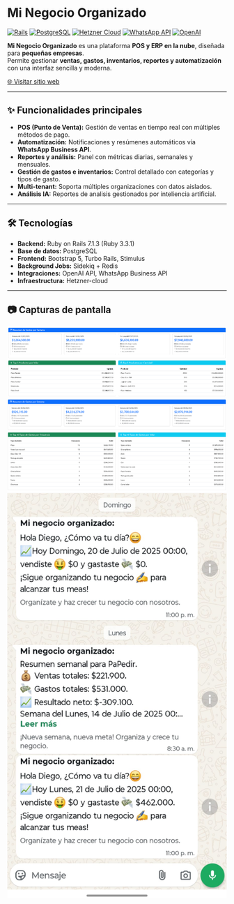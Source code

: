 # Mi Negocio Organizado

[![Rails](https://img.shields.io/badge/Ruby_on_Rails-7.1.3-red?logo=rubyonrails&logoColor=white)](https://rubyonrails.org/)
[![PostgreSQL](https://img.shields.io/badge/PostgreSQL-15-blue?logo=postgresql&logoColor=white)](https://www.postgresql.org/)
[![Hetzner Cloud](https://img.shields.io/badge/Hetzner-Cloud-critical?logo=hetzner&logoColor=white)](https://www.hetzner.com/cloud)
[![WhatsApp API](https://img.shields.io/badge/Meta-WhatsApp_Gateway-green?logo=whatsapp&logoColor=white)](https://business.whatsapp.com/)
[![OpenAI](https://img.shields.io/badge/OpenAI-API-blueviolet?logo=openai&logoColor=white)](https://openai.com/)

**Mi Negocio Organizado** es una plataforma **POS y ERP en la nube**, diseñada para **pequeñas empresas**.  
Permite gestionar **ventas, gastos, inventarios, reportes y automatización** con una interfaz sencilla y moderna.

[🌐 Visitar sitio web](https://minegocioorganizado.com)

---

## ✨ Funcionalidades principales
- **POS (Punto de Venta):** Gestión de ventas en tiempo real con múltiples métodos de pago.  
- **Automatización:** Notificaciones y resúmenes automáticos vía **WhatsApp Business API**.  
- **Reportes y análisis:** Panel con métricas diarias, semanales y mensuales.  
- **Gestión de gastos e inventarios:** Control detallado con categorías y tipos de gasto.  
- **Multi-tenant:** Soporta múltiples organizaciones con datos aislados.
- **Análisis IA:** Reportes de analisis gestionados por inteliencia artificial. 

---

## 🛠 Tecnologías
- **Backend:** Ruby on Rails 7.1.3 (Ruby 3.3.1)  
- **Base de datos:** PostgreSQL  
- **Frontend:** Bootstrap 5, Turbo Rails, Stimulus  
- **Background Jobs:** Sidekiq + Redis  
- **Integraciones:** OpenAI API, WhatsApp Business API  
- **Infraestructura:** Hetzner-cloud

---

## 📷 Capturas de pantalla

![Reporte de ventas](./assets/resumen_de_ventas.png)
![Reporte de gastos](./assets/resumen_de_gastos.png)
![Reporte de gastos](./assets/informe_whatsApp.png)
